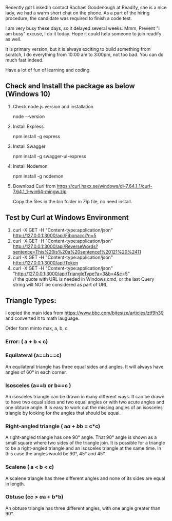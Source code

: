 Recently got LinkedIn contact Rachael Goodenough at Readify, she is a nice lady, we had a warm short chat on the phone. 
As a part of the hiring procedure, the candidate was required to finish a code test. 

I am very busy these days, so it delayed several weeks. Mmm, Prevent "I am busy" excuse, I do it today. 
Hope it could help someone to join readify as well. 

It is primary version, but it is always exciting to build something from scratch, I do everything from 10:00 am to 3:00pm, not too bad.
You can do much fast indeed.

Have a lot of fun of learning and coding.

## Check and Install the package as below (Windows 10) 

1. Check node.js version and installation

   node --version

2. Install Express

   npm install -g express

3. Install Swagger

   npm install -g swagger-ui-express

4. Install Nodemon

   npm install -g nodemon
   
5. Download Curl from https://curl.haxx.se/windows/dl-7.64.1_1/curl-7.64.1_1-win64-mingw.zip

   Copy the files in the bin folder in Zip file, no need install.


## Test by Curl at Windows Environment

1. curl -X GET -H "Content-type:application/json" http://127.0.0.1:3000/api/Fibonacci?n=5
2. curl -X GET -H "Content-type:application/json" http://127.0.0.1:3000/api/ReverseWords?sentence=This%20is%20a%20sentence!%20121%20%2411
3. curl -X GET -H "Content-type:application/json" http://127.0.0.1:3000/api/Token
4. curl -X GET -H "Content-type:application/json" "http://127.0.0.1:3000/api/TriangleType?a=3&b=4&c=5"  
        // the quote with URL is needed in Windows cmd, or the last Query string will NOT be considered as part of URL 

## Triangle Types:
I copied the main idea from https://www.bbc.com/bitesize/articles/ztf9h39 and converted it to math lauguage.

Order form minto max, a, b, c

### Error: ( a + b < c)

### Equilateral  (a==b==c)
An equilateral triangle has three equal sides and angles. It will always have angles of 60° in each corner.

### Isosceles   (a==b or b==c )
An isosceles triangle can be drawn in many different ways. It can be drawn to have two equal sides and two equal angles or with two acute angles and one obtuse angle. It is easy to work out the missing angles of an isosceles triangle by looking for the angles that should be equal.

### Right-angled triangle ( a*a + b*b = c*c)
A right-angled triangle has one 90° angle. That 90° angle is shown as a small square where two sides of the triangle join. It is possible for a triangle to be a right-angled triangle and an isosceles triangle at the same time. In this case the angles would be 90°, 45° and 45°.

### Scalene  ( a < b < c)
A scalene triangle has three different angles and none of its sides are equal in length. 

### Obtuse   (c*c > a*a + b*b)
An obtuse triangle has three different angles, with one angle greater than 90°. 
